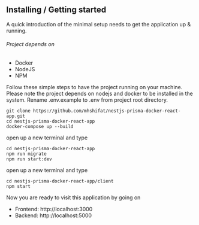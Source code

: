 ## Installing / Getting started

A quick introduction of the minimal setup needs to get the application up &
running.

###### Project depends on
- Docker
- NodeJS
- NPM

Follow these simple steps to have the project running on your machine. Please note the project depends on nodejs and docker to be installed in the system. Rename .env.example to .env from project root directory.

```shell
git clone https://github.com/mhshifat/nestjs-prisma-docker-react-app.git
cd nestjs-prisma-docker-react-app
docker-compose up --build
```

open up a new terminal and type

```shell
cd nestjs-prisma-docker-react-app
npm run migrate
npm run start:dev
```

open up a new terminal and type

```shell
cd nestjs-prisma-docker-react-app/client
npm start
```

Now you are ready to visit this application by going on
- Frontend: http://localhost:3000
- Backend: http://localhost:5000